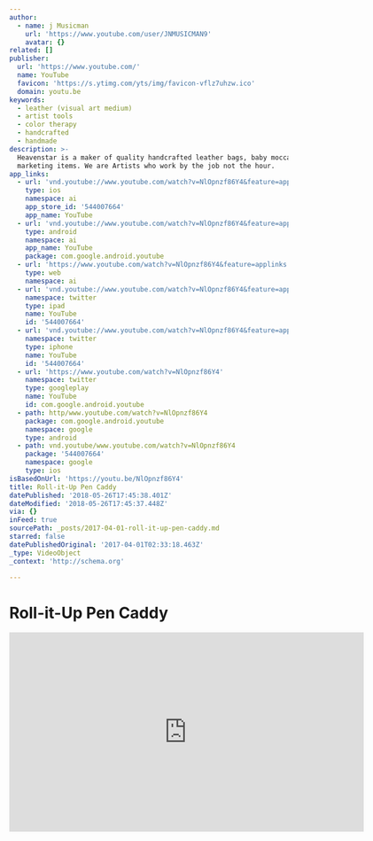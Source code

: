 ```yaml
---
author:
  - name: j Musicman
    url: 'https://www.youtube.com/user/JNMUSICMAN9'
    avatar: {}
related: []
publisher:
  url: 'https://www.youtube.com/'
  name: YouTube
  favicon: 'https://s.ytimg.com/yts/img/favicon-vflz7uhzw.ico'
  domain: youtu.be
keywords:
  - leather (visual art medium)
  - artist tools
  - color therapy
  - handcrafted
  - handmade
description: >-
  Heavenstar is a maker of quality handcrafted leather bags, baby moccasins and
  marketing items. We are Artists who work by the job not the hour.
app_links:
  - url: 'vnd.youtube://www.youtube.com/watch?v=NlOpnzf86Y4&feature=applinks'
    type: ios
    namespace: ai
    app_store_id: '544007664'
    app_name: YouTube
  - url: 'vnd.youtube://www.youtube.com/watch?v=NlOpnzf86Y4&feature=applinks'
    type: android
    namespace: ai
    app_name: YouTube
    package: com.google.android.youtube
  - url: 'https://www.youtube.com/watch?v=NlOpnzf86Y4&feature=applinks'
    type: web
    namespace: ai
  - url: 'vnd.youtube://www.youtube.com/watch?v=NlOpnzf86Y4&feature=applinks'
    namespace: twitter
    type: ipad
    name: YouTube
    id: '544007664'
  - url: 'vnd.youtube://www.youtube.com/watch?v=NlOpnzf86Y4&feature=applinks'
    namespace: twitter
    type: iphone
    name: YouTube
    id: '544007664'
  - url: 'https://www.youtube.com/watch?v=NlOpnzf86Y4'
    namespace: twitter
    type: googleplay
    name: YouTube
    id: com.google.android.youtube
  - path: http/www.youtube.com/watch?v=NlOpnzf86Y4
    package: com.google.android.youtube
    namespace: google
    type: android
  - path: vnd.youtube/www.youtube.com/watch?v=NlOpnzf86Y4
    package: '544007664'
    namespace: google
    type: ios
isBasedOnUrl: 'https://youtu.be/NlOpnzf86Y4'
title: Roll-it-Up Pen Caddy
datePublished: '2018-05-26T17:45:38.401Z'
dateModified: '2018-05-26T17:45:37.448Z'
via: {}
inFeed: true
sourcePath: _posts/2017-04-01-roll-it-up-pen-caddy.md
starred: false
datePublishedOriginal: '2017-04-01T02:33:18.463Z'
_type: VideoObject
_context: 'http://schema.org'

---
```

# Roll-it-Up Pen Caddy

<iframe src="https://cdn.embedly.com/widgets/media.html?src=https%3A%2F%2Fwww.youtube.com%2Fembed%2FNlOpnzf86Y4%3Ffeature%3Doembed&amp;url=http%3A%2F%2Fwww.youtube.com%2Fwatch%3Fv%3DNlOpnzf86Y4&amp;image=https%3A%2F%2Fi.ytimg.com%2Fvi%2FNlOpnzf86Y4%2Fhqdefault.jpg&amp;key=b7d04c9b404c499eba89ee7072e1c4f7&amp;type=text%2Fhtml&amp;schema=youtube" width="640" height="360" scrolling="no" frameborder="0" allowfullscreen="" style=""></iframe>